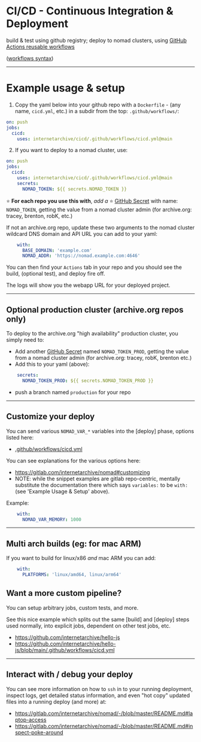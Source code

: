 # CI/CD - Continuous Integration & Deployment

build & test using github registry; deploy to nomad clusters, using
[GitHub Actions reusable workflows](https://docs.github.com/en/actions/using-workflows/reusing-workflows)

([workflows syntax](https://docs.github.com/en/actions/using-workflows/workflow-syntax-for-github-actions))

---

# Example usage & setup
1. Copy the yaml below into your github repo with a `Dockerfile` - (any name, `cicd.yml`, etc.) in a subdir from the top: `.github/workflows/`:

```yaml
on: push
jobs:
  cicd:
    uses: internetarchive/cicd/.github/workflows/cicd.yml@main
```

2. If you want to deploy to a nomad cluster, use:

```yml
on: push
jobs:
  cicd:
    uses: internetarchive/cicd/.github/workflows/cicd.yml@main
    secrets:
      NOMAD_TOKEN: ${{ secrets.NOMAD_TOKEN }}
```

⭐ **For each repo you use this with**, _add a_ ⭐
[GitHub Secret](https://docs.github.com/en/actions/security-guides/encrypted-secrets)
with name: `NOMAD_TOKEN`, getting the value from a nomad cluster admin (for archive.org: tracey, brenton, robK, etc.)

If not an archive.org repo, update these two arguments to the nomad cluster wildcard DNS domain and API URL you can add to your yaml:
```yaml
    with:
      BASE_DOMAIN: 'example.com'
      NOMAD_ADDR: 'https://nomad.example.com:4646'
```

You can then find your `Actions` tab in your repo and you should see the build, (optional test), and deploy fire off.

The logs will show you the webapp URL for your deployed project.

---

## Optional production cluster (archive.org repos only)
To deploy to the archive.org "high availability" production cluster, you simply need to:
- Add another
[GitHub Secret](https://docs.github.com/en/actions/security-guides/encrypted-secrets)
named `NOMAD_TOKEN_PROD`,
getting the value from a nomad cluster admin (for archive.org: tracey, robK, brenton etc.)
- Add this to your yaml (above):

```yaml
    secrets:
      NOMAD_TOKEN_PROD: ${{ secrets.NOMAD_TOKEN_PROD }}
```
- push a branch named `production` for your repo

---

## Customize your deploy
You can send various `NOMAD_VAR_*` variables into the [deploy] phase, options listed here:
- [.github/workflows/cicd.yml](.github/workflows/cicd.yml)

You can see explanations for the various options here:
- https://gitlab.com/internetarchive/nomad#customizing
- NOTE: while the snippet examples are gitlab repo-centric, mentally substitute
the documentation there which says `variables:` to be `with:` (see 'Example Usage & Setup' above).

Example:

```yaml
    with:
      NOMAD_VAR_MEMORY: 1000
```

---

## Multi arch builds (eg: for mac ARM)
If you want to build for linux/x86 _and_ mac ARM you can add:

```yaml
    with:
      PLATFORMS: 'linux/amd64, linux/arm64'
```


## Want a more custom pipeline?
You can setup arbitrary jobs, custom tests, and more.

See this nice example which splits out the same [build] and [deploy] steps used normally, into explicit jobs, dependent on other test jobs, etc.

- https://github.com/internetarchive/hello-js
- https://github.com/internetarchive/hello-js/blob/main/.github/workflows/cicd.yml

---

## Interact with / debug your deploy
You can see more information on how to `ssh` in to your running deployment, inspect logs, get detailed status information, and even "hot copy" updated files into a running deploy (and more) at:
- https://gitlab.com/internetarchive/nomad/-/blob/master/README.md#laptop-access
- https://gitlab.com/internetarchive/nomad/-/blob/master/README.md#inspect-poke-around
